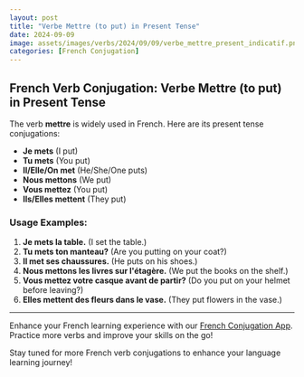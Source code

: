 ```yaml
---
layout: post
title: "Verbe Mettre (to put) in Present Tense"
date: 2024-09-09
image: assets/images/verbs/2024/09/09/verbe_mettre_present_indicatif.png
categories: [French Conjugation]
---
```


## French Verb Conjugation: Verbe Mettre (to put) in Present Tense

The verb **mettre** is widely used in French. Here are its present tense conjugations:

- **Je mets** (I put)
- **Tu mets** (You put)
- **Il/Elle/On met** (He/She/One puts)
- **Nous mettons** (We put)
- **Vous mettez** (You put)
- **Ils/Elles mettent** (They put)

### Usage Examples:

1. **Je mets la table.** (I set the table.)
2. **Tu mets ton manteau?** (Are you putting on your coat?)
3. **Il met ses chaussures.** (He puts on his shoes.)
4. **Nous mettons les livres sur l'étagère.** (We put the books on the shelf.)
5. **Vous mettez votre casque avant de partir?** (Do you put on your helmet before leaving?)
6. **Elles mettent des fleurs dans le vase.** (They put flowers in the vase.)

---

Enhance your French learning experience with our [French Conjugation App]({{site.appStore.url}}). Practice more verbs and improve your skills on the go!

Stay tuned for more French verb conjugations to enhance your language learning journey!